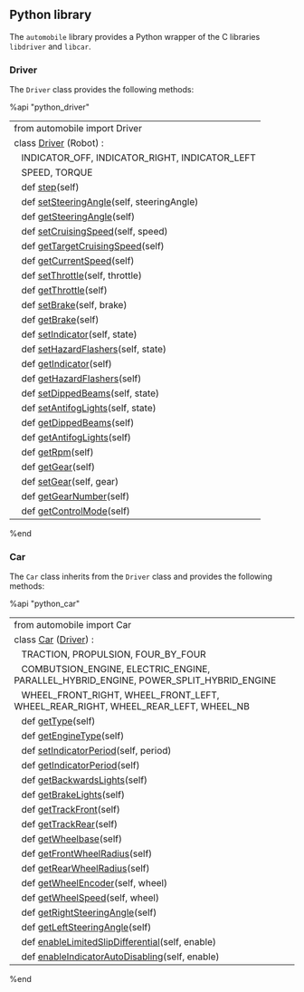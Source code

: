 ## Python library

The `automobile` library provides a Python wrapper of the C libraries `libdriver` and `libcar`.

### Driver

The `Driver` class provides the following methods:

%api "python_driver"

|                                                                                                                     |
| ------------------------------------------------------------------------------------------------------------------- |
| from automobile import Driver                                                                                       |
| class [Driver](driver-library.md) (Robot) :                                                                         |
| &nbsp;&nbsp; INDICATOR\_OFF, INDICATOR\_RIGHT, INDICATOR\_LEFT                                                      |
| &nbsp;&nbsp; SPEED, TORQUE                                                                                          |
| &nbsp;&nbsp; def [step](driver-library.md#wbu_driver_step)(self)                                                    |
| &nbsp;&nbsp; def [setSteeringAngle](driver-library.md#wbu_driver_set_steering_angle)(self, steeringAngle)           |
| &nbsp;&nbsp; def [getSteeringAngle](driver-library.md#wbu_driver_set_steering_angle)(self)                          |
| &nbsp;&nbsp; def [setCruisingSpeed](driver-library.md#wbu_driver_set_cruising_speed)(self, speed)                   |
| &nbsp;&nbsp; def [getTargetCruisingSpeed](driver-library.md#wbu_driver_set_cruising_speed)(self)                    |
| &nbsp;&nbsp; def [getCurrentSpeed](driver-library.md#wbu_driver_get_current_speed)(self)                            |
| &nbsp;&nbsp; def [setThrottle](driver-library.md#wbu_driver_set_throttle)(self, throttle)                           |
| &nbsp;&nbsp; def [getThrottle](driver-library.md#wbu_driver_set_throttle)(self)                                     |
| &nbsp;&nbsp; def [setBrake](driver-library.md#wbu_driver_set_brake)(self, brake)                                    |
| &nbsp;&nbsp; def [getBrake](driver-library.md#wbu_driver_set_brake)(self)                                           |
| &nbsp;&nbsp; def [setIndicator](driver-library.md#wbu_driver_set_indicator)(self, state)                            |
| &nbsp;&nbsp; def [setHazardFlashers](driver-library.md#wbu_driver_set_indicator)(self, state)                       |
| &nbsp;&nbsp; def [getIndicator](driver-library.md#wbu_driver_set_indicator)(self)                                   |
| &nbsp;&nbsp; def [getHazardFlashers](driver-library.md#wbu_driver_set_indicator)(self)                              |
| &nbsp;&nbsp; def [setDippedBeams](driver-library.md#wbu_driver_set_dipped_beams)(self, state)                       |
| &nbsp;&nbsp; def [setAntifogLights](driver-library.md#wbu_driver_set_dipped_beams)(self, state)                     |
| &nbsp;&nbsp; def [getDippedBeams](driver-library.md#wbu_driver_set_dipped_beams)(self)                              |
| &nbsp;&nbsp; def [getAntifogLights](driver-library.md#wbu_driver_set_dipped_beams)(self)                            |
| &nbsp;&nbsp; def [getRpm](driver-library.md#wbu_driver_get_rpm)(self)                                               |
| &nbsp;&nbsp; def [getGear](driver-library.md#wbu_driver_set_gear)(self)                                             |
| &nbsp;&nbsp; def [setGear](driver-library.md#wbu_driver_set_gear)(self, gear)                                       |
| &nbsp;&nbsp; def [getGearNumber](driver-library.md#wbu_driver_set_gear)(self)                                       |
| &nbsp;&nbsp; def [getControlMode](driver-library.md#wbu_driver_get_control_mode)(self)                              |

%end

### Car

The `Car` class inherits from the `Driver` class and provides the following
methods:

%api "python_car"

|                                                                                                                              |
| ---------------------------------------------------------------------------------------------------------------------------- |
| from automobile import Car                                                                                                   |
| class [Car](car-library.md) ([Driver](#python_driver)) :                                                                     |
| &nbsp;&nbsp; TRACTION, PROPULSION, FOUR\_BY\_FOUR                                                                            |
| &nbsp;&nbsp; COMBUTSION\_ENGINE, ELECTRIC\_ENGINE, PARALLEL\_HYBRID\_ENGINE, POWER\_SPLIT\_HYBRID\_ENGINE                    |
| &nbsp;&nbsp; WHEEL\_FRONT\_RIGHT, WHEEL\_FRONT\_LEFT, WHEEL\_REAR\_RIGHT, WHEEL\_REAR\_LEFT, WHEEL\_NB                       |
| &nbsp;&nbsp; def [getType](car-library.md#wbu_car_get_type)(self)                                                            |
| &nbsp;&nbsp; def [getEngineType](car-library.md#wbu_car_get_type)(self)                                                      |
| &nbsp;&nbsp; def [setIndicatorPeriod](car-library.md#wbu_car_set_indicator_period)(self, period)                             |
| &nbsp;&nbsp; def [getIndicatorPeriod](car-library.md#wbu_car_set_indicator_period)(self)                                     |
| &nbsp;&nbsp; def [getBackwardsLights](car-library.md#wbu_car_get_backwards_lights)(self)                                     |
| &nbsp;&nbsp; def [getBrakeLights](car-library.md#wbu_car_get_backwards_lights)(self)                                         |
| &nbsp;&nbsp; def [getTrackFront](car-library.md#wbu_car_get_track_front)(self)                                               |
| &nbsp;&nbsp; def [getTrackRear](car-library.md#wbu_car_get_track_front)(self)                                                |
| &nbsp;&nbsp; def [getWheelbase](car-library.md#wbu_car_get_track_front)(self)                                                |
| &nbsp;&nbsp; def [getFrontWheelRadius](car-library.md#wbu_car_get_track_front)(self)                                         |
| &nbsp;&nbsp; def [getRearWheelRadius](car-library.md#wbu_car_get_track_front)(self)                                          |
| &nbsp;&nbsp; def [getWheelEncoder](car-library.md#wbu_car_get_wheel_encoder)(self, wheel)                                    |
| &nbsp;&nbsp; def [getWheelSpeed](car-library.md#wbu_car_get_wheel_encoder)(self, wheel)                                      |
| &nbsp;&nbsp; def [getRightSteeringAngle](car-library.md#wbu_car_get_right_steering_angle)(self)                              |
| &nbsp;&nbsp; def [getLeftSteeringAngle](car-library.md#wbu_car_get_right_steering_angle)(self)                               |
| &nbsp;&nbsp; def [enableLimitedSlipDifferential](car-library.md#wbu_car_enable_limited_slip_differential)(self, enable)      |
| &nbsp;&nbsp; def [enableIndicatorAutoDisabling](car-library.md#wbu_car_enable_indicator_auto_disabling)(self, enable)        |

%end
